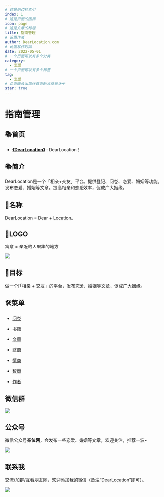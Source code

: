```yaml
---
# 这是侧边栏索引
index: 1
# 这是页面的图标
icon: page
# 这是文章的标题
title: 指南管理
# 设置作者
author: DearLocation.com
# 设置写作时间
date: 2022-05-01
# 一个页面可以有多个分类
category:
  - 恋爱
# 一个页面可以有多个标签
tag:
  - 恋爱
# 此页面会出现在首页的文章板块中
star: true
---
```

# 指南管理

## 📚首页

- **[《DearLocation》](../README.md)** : DearLocation！

## 📚简介
DearLocation是一个「相亲+交友」平台。提供登记、问卷、恋爱、婚姻等功能。发布恋爱、婚姻等文章。提高相亲和恋爱效率，促成广大姻缘。

## 🎁名称

DearLocation = Dear + Location。

## 🎁LOGO

寓意 = 亲近的人聚集的地方

![](https://dearlocation.com/dearlocation.jpg)

## 🍺目标

做一个[「相亲 + 交友」的平台，发布恋爱、婚姻等文章，促成广大姻缘。


## 🛠菜单

- [问卷](/survey/README.md)

- [书籍](/book/README.md)

- [文章](/posts/README.md)

- [财商](/fq/README.md)

- [情商](/eq/README.md)

- [智商](/iq/README.md)

- [作者](/me/README.md)

## 微信群

![](https://dearlocation.com/imgs/me/me_00.jpeg)

## 公众号

微信公众号**亲位网**，会发布一些恋爱、婚姻等文章，欢迎关注，推荐一波~

![](https://dearlocation.com/imgs/me/me_000.jpg)

## 联系我

交流/加群/互看朋友圈，欢迎添加我的微信（备注“DearLocation”即可）。

![](https://dearlocation.com/imgs/me/me_0.jpeg)
